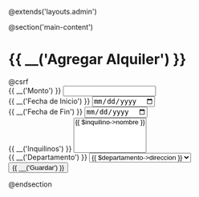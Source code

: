 @extends('layouts.admin')

@section('main-content')
<div class="container-fluid">
    <h1 class="h3 mb-4 text-gray-800">{{ __('Agregar Alquiler') }}</h1>
    <div class="card shadow mb-4">
        <div class="card-body">
            <form action="{{ route('alquileres.store') }}" method="POST">
                @csrf
                <div class="form-group">
                    <label for="monto">{{ __('Monto') }}</label>
                    <input type="text" name="monto" class="form-control" required>
                </div>
                <div class="form-group">
                    <label for="fecha_inicio">{{ __('Fecha de Inicio') }}</label>
                    <input type="date" name="fecha_inicio" class="form-control" required>
                </div>
                <div class="form-group">
                    <label for="fecha_fin">{{ __('Fecha de Fin') }}</label>
                    <input type="date" name="fecha_fin" class="form-control">
                </div>
                <div class="form-group">
                    <label for="inquilinos">{{ __('Inquilinos') }}</label>
                    <select name="inquilinos[]" class="form-control" multiple required>
                        @foreach($inquilinos as $inquilino)
                            <option value="{{ $inquilino->id }}">{{ $inquilino->nombre }}</option>
                        @endforeach
                    </select>
                </div>
                <div class="form-group">
                    <label for="departamento_id">{{ __('Departamento') }}</label>
                    <select name="departamento_id" class="form-control" required>
                        @foreach($departamentos as $departamento)
                            <option value="{{ $departamento->id }}">{{ $departamento->direccion }}</option>
                        @endforeach
                    </select>
                </div>
                <button type="submit" class="btn btn-primary">{{ __('Guardar') }}</button>
            </form>
        </div>
    </div>
</div>
@endsection
